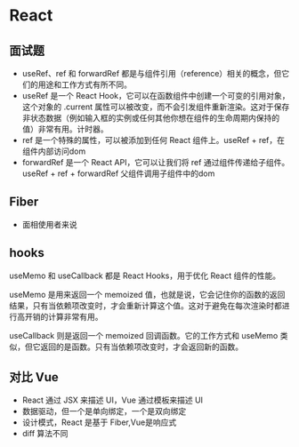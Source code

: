# React
## 面试题
- useRef、ref 和 forwardRef 都是与组件引用（reference）相关的概念，但它们的用途和工作方式有所不同。
- useRef 是一个 React Hook，它可以在函数组件中创建一个可变的引用对象，这个对象的 .current 属性可以被改变，而不会引发组件重新渲染。这对于保存非状态数据（例如输入框的实例或任何其他你想在组件的生命周期内保持的值）非常有用。计时器。
- ref 是一个特殊的属性，可以被添加到任何 React 组件上。useRef + ref，在组件内部访问dom
- forwardRef 是一个 React API，它可以让我们将 ref 通过组件传递给子组件。useRef + ref + forwardRef 父组件调用子组件中的dom

## Fiber
- 面相使用者来说

## hooks
useMemo 和 useCallback 都是 React Hooks，用于优化 React 组件的性能。

useMemo 是用来返回一个 memoized 值，也就是说，它会记住你的函数的返回结果，只有当依赖项改变时，才会重新计算这个值。这对于避免在每次渲染时都进行高开销的计算非常有用。

useCallback 则是返回一个 memoized 回调函数。它的工作方式和 useMemo 类似，但它返回的是函数。只有当依赖项改变时，才会返回新的函数。

## 对比 Vue
- React 通过 JSX 来描述 UI，Vue 通过模板来描述 UI
- 数据驱动，但一个是单向绑定，一个是双向绑定
- 设计模式，React 是基于 Fiber,Vue是响应式
- diff 算法不同